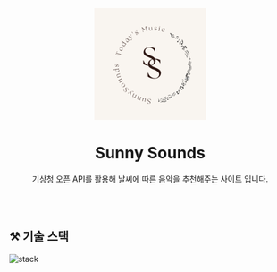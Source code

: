 <p align="middle" >
  <img width="200px;" src="/todays_music/public/Assets/Img/Logo배경.png"/>
</p>
<h1 align="middle">Sunny Sounds</h1>
<p align="middle">기상청 오픈 API를 활용해 날씨에 따른 음악을 추천해주는 사이트 입니다.
</p>

<br><br>

## ⚒️ 기술 스택

![stack](https://github.com/seonyeong719/Todays-Music/assets/117560052/3cc68355-3ba3-45e4-b7d7-af84f9188311)
